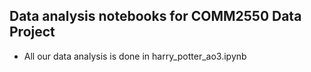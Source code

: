 ## Data analysis notebooks for COMM2550 Data Project


* All our data analysis is done in harry_potter_ao3.ipynb

